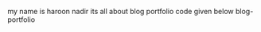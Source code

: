 my name is haroon nadir its all about blog portfolio code given below 
                  blog-portfolio

